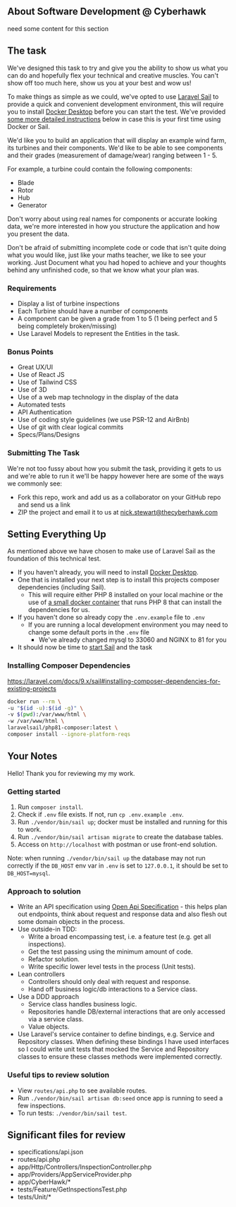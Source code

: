 ## About Software Development @ Cyberhawk

need some content for this section

## The task
We've designed this task to try and give you the ability to show us what you can do and hopefully flex your technical and creative muscles. You can't show off too much here, show us you at your best and wow us!

To make things as simple as we could, we've opted to use [Laravel Sail](https://laravel.com/docs/8.x/sail) to provide a quick and convenient development environment, this will require you to install
[Docker Desktop](https://www.docker.com/products/docker-desktop) before you can start the test. We've provided [some more detailed instructions](#setting-everything-up) below in case this is your first time using Docker or Sail.

We'd like you to build an application that will display an example wind farm, its turbines and their components.
We'd like to be able to see components and their grades (measurement of damage/wear) ranging between 1 - 5.

For example, a turbine could contain the following components:
- Blade
- Rotor
- Hub
- Generator

Don't worry about using real names for components or accurate looking data, we're more interested in how you structure the application and how you present the data.

Don't be afraid of submitting incomplete code or code that isn't quite doing what you would like, just like your maths teacher, we like to see your working.
Just Document what you had hoped to achieve and your thoughts behind any unfinished code, so that we know what your plan was.

### Requirements
- Display a list of turbine inspections
- Each Turbine should have a number of components
- A component can be given a grade from 1 to 5 (1 being perfect and 5 being completely broken/missing)
- Use Laravel Models to represent the Entities in the task.

### Bonus Points
- Great UX/UI
- Use of React JS
- Use of Tailwind CSS
- Use of 3D
- Use of a web map technology in the display of the data
- Automated tests
- API Authentication
- Use of coding style guidelines (we use PSR-12 and AirBnb)
- Use of git with clear logical commits
- Specs/Plans/Designs

### Submitting The Task
We're not too fussy about how you submit the task, providing it gets to us and we're able to run it we'll be happy however here are some of the ways we commonly see:
- Fork this repo, work and add us as a collaborator on your GitHub repo and send us a link
- ZIP the project and email it to us at nick.stewart@thecyberhawk.com

## Setting Everything Up
As mentioned above we have chosen to make use of Laravel Sail as the foundation of this technical test.
- If you haven't already, you will need to install [Docker Desktop](https://www.docker.com/products/docker-desktop).
- One that is installed your next step is to install this projects composer dependencies (including Sail).
    - This will require either PHP 8 installed on your local machine or the use of [a small docker container](https://laravel.com/docs/8.x/sail#installing-composer-dependencies-for-existing-projects) that runs PHP 8 that can install the dependencies for us.
- If you haven't done so already copy the `.env.example` file to `.env`
    - If you are running a local development environment you may need to change some default ports in the `.env` file
        - We've already changed mysql to 33060 and NGINX to 81 for you
- It should now be time to [start Sail](https://laravel.com/docs/8.x/sail#starting-and-stopping-sail) and the task

### Installing Composer Dependencies
https://laravel.com/docs/9.x/sail#installing-composer-dependencies-for-existing-projects
```bash
docker run --rm \
-u "$(id -u):$(id -g)" \
-v $(pwd):/var/www/html \
-w /var/www/html \
laravelsail/php81-composer:latest \
composer install --ignore-platform-reqs
```

## Your Notes

Hello! Thank you for reviewing my my work.

### Getting started

1. Run `composer install`.
2. Check if `.env` file exists. If not, run `cp .env.example .env`.
3. Run `./vendor/bin/sail up`; docker must be installed and running for this to work.
4. Run `./vendor/bin/sail artisan migrate` to create the database tables.
5. Access on `http://localhost` with postman or use front-end solution.

Note: when running `./vendor/bin/sail up` the database may not run correctly if the `DB_HOST` env var in `.env` is set to `127.0.0.1`, it should be set to `DB_HOST=mysql`.

### Approach to solution

- Write an API specification using [Open Api Specification](https://github.com/OAI/OpenAPI-Specification) - this helps plan out endpoints, think about request and response data and also flesh out some domain objects in the process.
- Use outside-in TDD:
    - Write a broad encompassing test, i.e. a feature test (e.g. get all inspections).
    - Get the test passing using the minimum amount of code.
    - Refactor solution.
    - Write specific lower level tests in the process (Unit tests).
- Lean controllers
    - Controllers should only deal with request and response.
    - Hand off business logic/db interactions to a Service class.
- Use a DDD approach
    - Service class handles business logic.
    - Repositories handle DB/external interactions that are only accessed via a service class.
    - Value objects.
- Use Laravel's service container to define bindings, e.g. Service and Repository classes. When defining these bindings I have used interfaces so I could write unit tests that mocked the Service and Repository classes to ensure these classes methods were implemented correctly.

### Useful tips to review solution

- View `routes/api.php` to see available routes.
- Run `./vendor/bin/sail artisan db:seed` once app is running to seed a few inspections.
- To run tests: `./vendor/bin/sail test`.

## Significant files for review
  - specifications/api.json
  - routes/api.php
  - app/Http/Controllers/InspectionController.php
  - app/Providers/AppServiceProvider.php
  - app/CyberHawk/*
  - tests/Feature/GetInspectionsTest.php
  - tests/Unit/*
